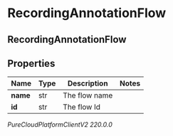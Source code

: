 # RecordingAnnotationFlow

## RecordingAnnotationFlow

## Properties

|Name | Type | Description | Notes|
|------------ | ------------- | ------------- | -------------|
| **name** | str | The flow name | |
| **id** | str | The flow Id | |



_PureCloudPlatformClientV2 220.0.0_
